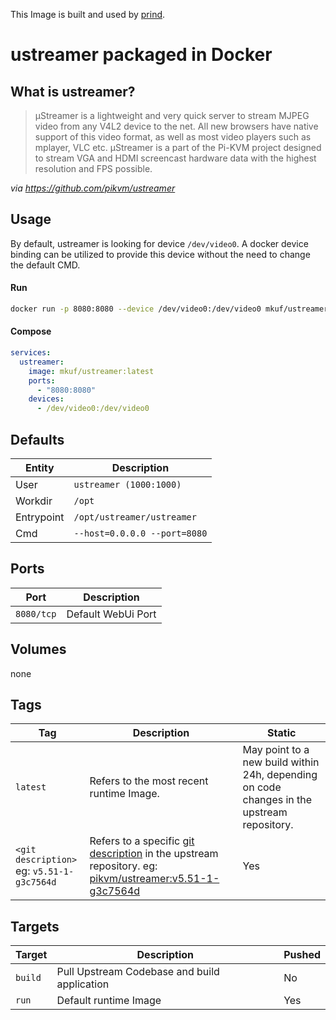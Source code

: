 This Image is built and used by [prind](.).

# ustreamer packaged in Docker
## What is ustreamer?

>µStreamer is a lightweight and very quick server to stream MJPEG video from any V4L2 device to the net. All new browsers have native support of this video format, as well as most video players such as mplayer, VLC etc. µStreamer is a part of the Pi-KVM project designed to stream VGA and HDMI screencast hardware data with the highest resolution and FPS possible.

_via https://github.com/pikvm/ustreamer_

## Usage
By default, ustreamer is looking for device `/dev/video0`. A docker device binding can be utilized to provide this device without the need to change the default CMD.

#### Run
```bash
docker run -p 8080:8080 --device /dev/video0:/dev/video0 mkuf/ustreamer:latest
```
#### Compose
```yaml
services:
  ustreamer:
    image: mkuf/ustreamer:latest
    ports:
      - "8080:8080"
    devices:
      - /dev/video0:/dev/video0
```

## Defaults
|Entity|Description|
|---|---|
|User| `ustreamer (1000:1000)` |
|Workdir|`/opt`|
|Entrypoint|`/opt/ustreamer/ustreamer`|
|Cmd|`--host=0.0.0.0 --port=8080`|

## Ports
|Port|Description|
|---|---|
|`8080/tcp`|Default WebUi Port|

## Volumes
none

## Tags
|Tag|Description|Static|
|---|---|---|
|`latest`|Refers to the most recent runtime Image.|May point to a new build within 24h, depending on code changes in the upstream repository.|
|`<git description>` <br>eg: `v5.51-1-g3c7564d`|Refers to a specific [git description](https://git-scm.com/docs/git-describe#_examples) in the upstream repository. eg: [pikvm/ustreamer:v5.51-1-g3c7564d](https://github.com/pikvm/ustreamer/commit/3c7564da19e32badeb858d73bcf98875349dfaff)|Yes|

## Targets
|Target|Description|Pushed|
|---|---|---|
|`build`|Pull Upstream Codebase and build application|No|
|`run`|Default runtime Image|Yes|
